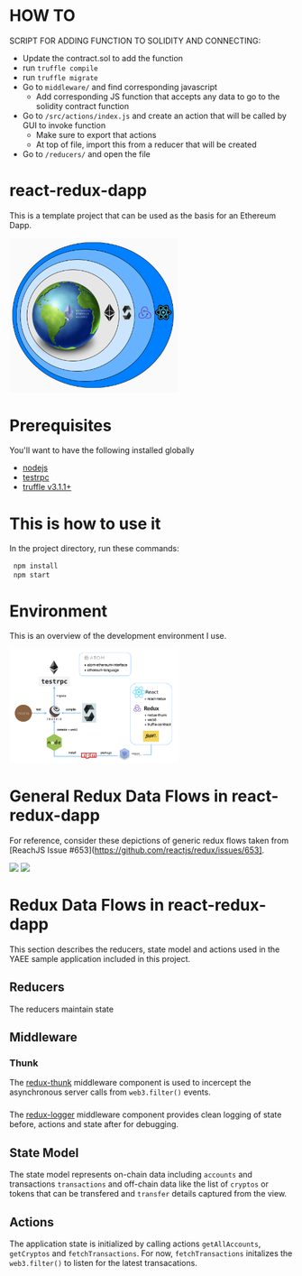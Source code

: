 # HOW TO

SCRIPT FOR ADDING FUNCTION TO SOLIDITY AND CONNECTING:

- Update the contract.sol to add the function
- run `truffle compile`
- run `truffle migrate`
- Go to `middleware/` and find corresponding javascript
	- Add corresponding JS function that accepts any data to go to the solidity contract function
- Go to `/src/actions/index.js` and create an action that will be called by GUI to invoke function
	- Make sure to export that actions
	- At top of file, import this from a reducer that will be created
- Go to `/reducers/` and open the file 	


# react-redux-dapp
This is a template project that can be used as the basis for an Ethereum Dapp.

<img src=docs/img/react-redux-dapp.png width="300">

# Prerequisites
You'll want to have the following installed globally

- [nodejs](https://nodejs.org/en/)
- [testrpc](https://github.com/ethereumjs/testrpc)
- [truffle v3.1.1+](http://truffleframework.com/)

# This is how to use it
In the project directory, run these commands:
```
 npm install
 npm start
```

# Environment
This is an overview of the development environment I use.

<img src=docs/img/dapp-dev-env.png width="300">


# General Redux Data Flows in react-redux-dapp
For reference, consider these depictions of generic redux flows taken from [ReachJS Issue #653](https://github.com/reactjs/redux/issues/653].

<img src=https://camo.githubusercontent.com/5aba89b6daab934631adffc1f301d17bb273268b/68747470733a2f2f73332e616d617a6f6e6177732e636f6d2f6d656469612d702e736c69642e65732f75706c6f6164732f3336343831322f696d616765732f323438343535322f415243482d5265647578322d7265616c2e676966 width="300">

<img src=https://camo.githubusercontent.com/9de527b9432cc9244dc600875b46b43311918b59/68747470733a2f2f73332e616d617a6f6e6177732e636f6d2f6d656469612d702e736c69642e65732f75706c6f6164732f3336343831322f696d616765732f323438343739302f415243482d5265647578322d657874656e6465642d7265616c2d6465636c657261746976652e676966 width="300">

# Redux Data Flows in react-redux-dapp
This section describes the reducers, state model and actions used in the YAEE sample application included in this project.

## Reducers
The reducers maintain state

## Middleware

### Thunk
The [redux-thunk](https://github.com/gaearon/redux-thunk) middleware component is used to incercept the asynchronous server calls from `web3.filter()` events.

###
The [redux-logger](https://www.npmjs.com/package/redux-logger) middleware component provides clean logging of state before, actions and state after for debugging.


## State Model
The state model represents on-chain data including `accounts` and transactions `transactions` and off-chain data like the list of `cryptos` or tokens that can be transfered and `transfer` details captured from the view.

## Actions
The application state is initialized by calling actions `getAllAccounts`, `getCryptos` and `fetchTransactions`.  For now, `fetchTransactions` initalizes the `web3.filter()` to listen for the latest transacations.
